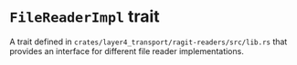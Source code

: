 # `FileReaderImpl` trait

A trait defined in `crates/layer4_transport/ragit-readers/src/lib.rs` that provides an interface for different file reader implementations.